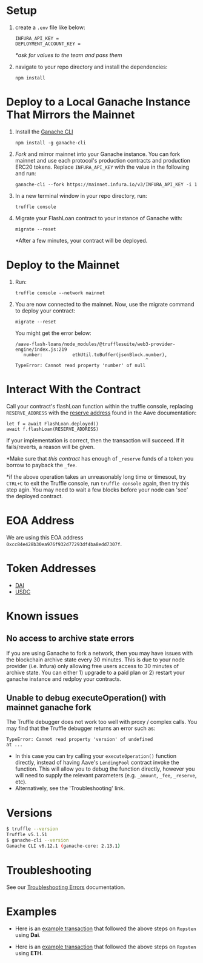 # Setup

1. create a `.env` file like below:

   ```
   INFURA_API_KEY =
   DEPLOYMENT_ACCOUNT_KEY =
   ```

   _\*ask for values to the team and pass them_

2. navigate to your repo directory and install the dependencies:

   ```
   npm install
   ```

# Deploy to a Local Ganache Instance That Mirrors the Mainnet

1. Install the [Ganache CLI](https://github.com/trufflesuite/ganache-cli)

   ```
   npm install -g ganache-cli
   ```

2. _Fork_ and mirror mainnet into your Ganache instance.
   You can fork mainnet and use each protocol's production contracts and production ERC20 tokens.
   Replace `INFURA_API_KEY` with the value in the following and run:

   ```
   ganache-cli --fork https://mainnet.infura.io/v3/INFURA_API_KEY -i 1
   ```

3. In a new terminal window in your repo directory, run:

   ```
   truffle console
   ```

4. Migrate your FlashLoan contract to your instance of Ganache with:

   ```
   migrate --reset
   ```

   \*After a few minutes, your contract will be deployed.

# Deploy to the Mainnet

1. Run:

   ```
   truffle console --network mainnet
   ```

2. You are now connected to the mainnet. Now, use the migrate command to deploy your contract:

   ```
   migrate --reset
   ```

   You might get the error below:

   ```
   /aave-flash-loans/node_modules/@trufflesuite/web3-provider-engine/index.js:219
      number:           ethUtil.toBuffer(jsonBlock.number),
                                                   ^
   TypeError: Cannot read property 'number' of null
   ```

# Interact With the Contract

Call your contract's flashLoan function within the truffle console, replacing `RESERVE_ADDRESS` with the [reserve address](https://docs.aave.com/developers/developing-on-aave/deployed-contract-instances#reserves-assets) found in the Aave documentation:

```
let f = await FlashLoan.deployed()
await f.flashLoan(RESERVE_ADDRESS)
```

If your implementation is correct, then the transaction will succeed. If it fails/reverts, a reason will be given.

\*Make sure that _this contract_ has enough of `_reserve` funds of a token you borrow to payback the `_fee`.

\*if the above operation takes an unreasonably long time or timesout, try `CTRL+C` to exit the Truffle console, run `truffle console` again, then try this step agin. You may need to wait a few blocks before your node can 'see' the deployed contract.

# EOA Address

We are using this EOA address `0xcc84e428b30ea976f932d77293df4ba8edd7307f`.

# Token Addresses

- [DAI](https://etherscan.io/address/0x6b175474e89094c44da98b954eedeac495271d0f)
- [USDC](https://etherscan.io/address/0xa0b86991c6218b36c1d19d4a2e9eb0ce3606eb48)

# Known issues

## No access to archive state errors

If you are using Ganache to fork a network, then you may have issues with the blockchain archive state every 30 minutes. This is due to your node provider (i.e. Infura) only allowing free users access to 30 minutes of archive state. You can either 1) upgrade to a paid plan or 2) restart your ganache instance and redploy your contracts.

## Unable to debug executeOperation() with mainnet ganache fork

The Truffle debugger does not work too well with proxy / complex calls. You may find that the Truffle debugger returns an error such as:

```
TypeError: Cannot read property 'version' of undefined
at ...
```

- In this case you can try calling your `executeOperation()` function directly, instead of having Aave's `LendingPool` contract invoke the function. This will allow you to debug the function directly, however you will need to supply the relevant parameters (e.g. `_amount`, `_fee`, `_reserve`, etc).
- Alternatively, see the 'Troubleshooting' link.

# Versions

```bash
$ truffle --version
Truffle v5.1.51
$ ganache-cli --version
Ganache CLI v6.12.1 (ganache-core: 2.13.1)
```

# Troubleshooting

See our [Troubleshooting Errors](https://docs.aave.com/developers/tutorials/troubleshooting-errors) documentation.

# Examples

- Here is an [example transaction](https://ropsten.etherscan.io/tx/0x7877238373ffface4fb2b98ca4db1679c64bc2c84c7754432aaab994a9b51e17) that followed the above steps on `Ropsten` using **Dai**.

- Here is an [example transaction](https://ropsten.etherscan.io/tx/0x32eb3e03e00803dc19a7d2edd0a0a670756fbe210be81697be312518baeb16cc) that followed the above steps on `Ropsten` using **ETH**.
